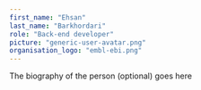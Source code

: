 ```yaml
---
first_name: "Ehsan"
last_name: "Barkhordari"
role: "Back-end developer"
picture: "generic-user-avatar.png"
organisation_logo: "embl-ebi.png"
---
```

The biography of the person (optional) goes here
